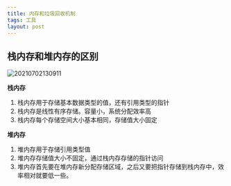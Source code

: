 ```yaml
---
title: 内存和垃圾回收机制
tags: 工具
layout: post
---
```



## 栈内存和堆内存的区别

![20210702130911](https://cdn.jsdelivr.net/gh/moxiaodegu/ImageHosting/imagesBlogs/20210702130911.png)

**栈内存**

1. 栈内存用于存储基本数据类型的值，还有引用类型的指针
2. 栈内存是线性有序存储。容量小，系统分配效率高
3. 栈内存每个存储空间大小基本相同，存储值大小固定

**堆内存**

1. 堆内存用于存储引用类型值
2. 堆内存存储值大小不固定，通过栈内存存储的指针访问
3. 堆内存首先要在堆内存新分配存储区域，之后又要把指针存储到栈内存中，效率相对就要低一些。

